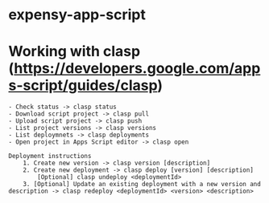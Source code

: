 # expensy-app-script


# Working with clasp (https://developers.google.com/apps-script/guides/clasp)
    - Check status -> clasp status
    - Download script project -> clasp pull
    - Upload script project -> clasp push
    - List project versions -> clasp versions
    - List deploymnets -> clasp deployments
    - Open project in Apps Script editor -> clasp open

    Deployment instructions
        1. Create new version -> clasp version [description]
        2. Create new deployment -> clasp deploy [version] [description]
            [Optional] clasp undeploy <deploymentId>
        3. [Optional] Update an existing deployment with a new version and description -> clasp redeploy <deploymentId> <version> <description>
    